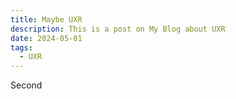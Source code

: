 ```yaml
---
title: Maybe UXR
description: This is a post on My Blog about UXR
date: 2024-05-01
tags:
  - UXR
---
```

Second
